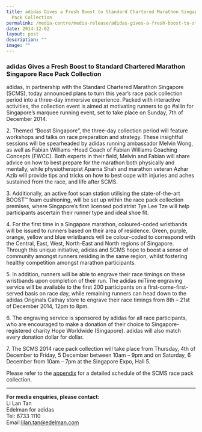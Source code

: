 ```yaml
---
title: adidas Gives a Fresh Boost to Standard Chartered Marathon Singapore Race
  Pack Collection
permalink: /media-centre/media-release/adidas-gives-a-fresh-boost-to-standard-chartered-marathon-singapore-race/
date: 2014-12-02
layout: post
description: ""
image: ""
---
```

### **adidas Gives a Fresh Boost to Standard Chartered Marathon Singapore Race Pack Collection**
adidas, in partnership with the Standard Chartered Marathon Singapore (SCMS), today announced plans to turn this year’s race pack collection period into a three-day immersive experience. Packed with interactive activities, the collection event is aimed at motivating runners to go #allin for Singapore’s marquee running event, set to take place on Sunday, 7th of December 2014.

2\. Themed “Boost Singapore”, the three-day collection period will feature workshops and talks on race preparation and strategy. These insightful sessions will be spearheaded by adidas running ambassador Melvin Wong, as well as Fabian Williams -Head Coach of Fabian Williams Coaching Concepts (FWCC). Both experts in their field, Melvin and Fabian will share advice on how to best prepare for the marathon both physically and mentally, while physiotherapist Aparna Shah and marathon veteran Azhar Azib will provide tips and tricks on how to best cope with injuries and aches sustained from the race, and life after SCMS.

3\. Additionally, an active foot scan station utilising the state-of-the-art BOOST™ foam cushioning, will be set up within the race pack collection premises, where Singapore’s first licensed podiatrist Tye Lee Tze will help participants ascertain their runner type and ideal shoe fit.

4\. For the first time in a Singapore marathon, coloured-coded wristbands will be issued to runners based on their area of residence. Green, purple, orange, yellow and blue wristbands will be colour-coded to correspond with the Central, East, West, North-East and North regions of Singapore. Through this unique initiative, adidas and SCMS hope to boost a sense of community amongst runners residing in the same region, whilst fostering healthy competition amongst marathon participants.

5\. In addition, runners will be able to engrave their race timings on these wristbands upon completion of their run. The adidas miTime engraving service will be available to the first 200 participants on a first-come-first-served basis on race day, while remaining runners can head down to the adidas Originals Cathay store to engrave their race timings from 8th – 21st of December 2014, 12pm to 8pm.

6\. The engraving service is sponsored by adidas for all race participants, who are encouraged to make a donation of their choice to Singapore-registered charity Hope Worldwide (Singapore). adidas will also match every donation dollar for dollar.

7\. The SCMS 2014 race pack collection will take place from Thursday, 4th of December to Friday, 5 December between 10am – 9pm and on Saturday, 6 December from 10am – 7pm at the Singapore Expo, Hall 5.
 
Please refer to the [appendix](/files/Media%20Centre/Media%20Release/2014/December/MEDIA%20RELEASE%20adidas%20Gives%20a%20Fresh%20Boost%20to%20Standard%20Chartered%20Marathon.pdf) for a detailed schedule of the SCMS race pack collection.

---

**For media enquiries, please contact:**
<br>
Li Lan Tan<br>
Edelman for adidas<br>
Tel: 6733 1110<br>
Email:[lilan.tan@edelman.com](mailto:lilan.tan@edelman.com)